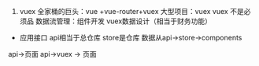 1. vuex
  全家桶的巨头：vue +vue-router+vuex
  大型项目：vuex
  vuex 不是必须品 
  数据流管理：组件开发 vuex数据设计（相当于财务功能）


- 应用接口
api相当于总仓库 store是仓库 数据从api->store->components

api->页面
api->vuex -> 页面